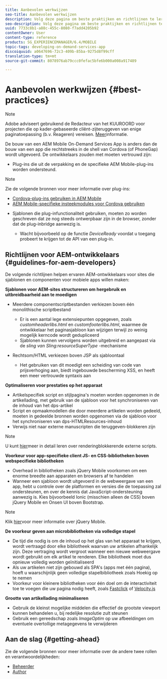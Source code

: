 ```yaml
---
title: Aanbevolen werkwijzen
seo-title: Aanbevolen werkwijzen
description: Volg deze pagina om beste praktijken en richtlijnen te leren die ervaren ontwikkelaars van AEM voor plaatsen zullen helpen, die mobiele toepassingsmalplaatjes en componenten willen bouwen.
seo-description: Volg deze pagina om beste praktijken en richtlijnen te leren die ervaren ontwikkelaars van AEM voor plaatsen zullen helpen, die mobiele toepassingsmalplaatjes en componenten willen bouwen.
uuid: 7733c8b1-a88c-455c-8080-f7add4205b92
contentOwner: User
content-type: reference
products: SG_EXPERIENCEMANAGER/6.4/MOBILE
topic-tags: developing-on-demand-services-app
discoiquuid: a0647696-72c3-409b-85ba-9275d8f99cff
translation-type: tm+mt
source-git-commit: 8078976ab79ccc0fefac5bfe6b000a008a917489

---
```



# Aanbevolen werkwijzen {#best-practices}

>[!NOTE]
>
>Adobe adviseert gebruikend de Redacteur van het KUUROORD voor projecten die op kader-gebaseerde cliënt-zijteruggeven van enige paginatoepassing (b.v. Reageren) vereisen. [Meer](/help/sites-developing/spa-overview.md)informatie.

De bouw van een AEM Mobile On-Demand Services App is anders dan de bouw van een app die rechtstreeks in de shell van Cordova (of PhoneGap) wordt uitgevoerd. De ontwikkelaars zouden met moeten vertrouwd zijn:

* Plug-ins die uit de verpakking en de specifieke AEM Mobile-plug-ins worden ondersteund.

>[!NOTE]
>
>Zie de volgende bronnen voor meer informatie over plug-ins:
>
>* [Cordova-plug-ins gebruiken in AEM Mobile](https://helpx.adobe.com/digital-publishing-solution/help/cordova-api.html)
>* [AEM Mobile-specifieke insteekmodules voor Cordova gebruiken](https://helpx.adobe.com/digital-publishing-solution/help/app-runtime-api.html)
>



* Sjablonen die plug-infunctionaliteit gebruiken, moeten zo worden geschreven dat ze nog steeds ontwerpbaar zijn in de browser, zonder dat de plug-inbridge aanwezig is.

   * Wacht bijvoorbeeld op de functie *DeviceReady* voordat u toegang probeert te krijgen tot de API van een plug-in.

## Richtlijnen voor AEM-ontwikkelaars {#guidelines-for-aem-developers}

De volgende richtlijnen helpen ervaren AEM-ontwikkelaars voor sites die sjablonen en componenten voor mobiele apps willen maken:

**Sjablonen voor AEM-sites structureren om hergebruik en uitbreidbaarheid aan te moedigen**

* Meerdere componentscriptbestanden verkiezen boven één monolithische scriptbestand

   * Er is een aantal lege extensiepunten opgegeven, zoals *customheaderlibs.html* en *customfooterlibs.html*, waarmee de ontwikkelaar het paginasjabloon kan wijzigen terwijl zo weinig mogelijk kerncode wordt gedupliceerd
   * Sjablonen kunnen vervolgens worden uitgebreid en aangepast via de *sling van Sling:resourceSuperType* -mechanisme

* Rechtsom/HTML verkiezen boven JSP als sjabloontaal

   * Het gebruiken van dit moedigt een scheiding van code van prijsverhoging aan, biedt ingebouwde bescherming XSS, en heeft een meer vertrouwde syntaxis aan

**Optimaliseren voor prestaties op het apparaat**

* Artikelspecifiek script en stijlpagina&#39;s moeten worden opgenomen in de artikellading, met gebruik van de sjabloon voor het synchroniseren van de inhoud van het dps-artikel
* Script en opmaakmodellen die door meerdere artikelen worden gedeeld, moeten in gedeelde bronnen worden opgenomen via de sjabloon voor het synchroniseren van dps-HTMLResources-inhoud
* Verwijs niet naar externe manuscripten die teruggeven-blokkeren zijn

>[!NOTE]
>
>U kunt [hier](https://developers.google.com/speed/docs/insights/BlockingJS)meer in detail leren over renderingblokkerende externe scripts.

**Voorkeur voor app-specifieke client JS- en CSS-bibliotheken boven webspecifieke bibliotheken**

* Overhead in bibliotheken zoals jQuery Mobile voorkomen om een enorme breedte aan apparaten en browsers af te handelen
* Wanneer een sjabloon wordt uitgevoerd in de webweergave van een app, hebt u controle over de platformen en versies die de toepassing zal ondersteunen, en over de kennis dat JavaScript-ondersteuning aanwezig is. Kies bijvoorbeeld Ionic (misschien alleen de CSS) boven jQuery Mobile en Onsen UI boven Bootstrap.

>[!NOTE]
>
>Klik [hier](https://jquerymobile.com/browser-support/1.4/)voor meer informatie over jQuery Mobile.

**De voorkeur geven aan microbibliotheken via volledige stapel**

* De tijd die nodig is om de inhoud op het glas van het apparaat te krijgen, wordt vertraagd door elke bibliotheek waarvan uw artikelen afhankelijk zijn. Deze vertraging wordt vergroot wanneer een nieuwe webweergave wordt gebruikt om elk artikel te renderen. Elke bibliotheek moet dus opnieuw volledig worden geïnitialiseerd
* Als uw artikelen niet zijn gebouwd als SPA&#39;s (apps met één pagina), hoeft u waarschijnlijk geen volledige stapelbibliotheek zoals Hoekig op te nemen
* Voorkeur voor kleinere bibliotheken voor één doel om de interactiviteit toe te voegen die uw pagina nodig heeft, zoals [Fastclick](https://github.com/ftlabs/fastclick) of [Velocity.js](https://velocityjs.org)

**Grootte van artikellading minimaliseren**

* Gebruik de kleinst mogelijke middelen die effectief de grootste viewport kunnen behandelen u, bij redelijke resolutie zult steunen
* Gebruik een gereedschap zoals *ImageOptim* op uw afbeeldingen om eventuele overtollige metagegevens te verwijderen

## Aan de slag {#getting-ahead}

Zie de volgende bronnen voor meer informatie over de andere twee rollen en verantwoordelijkheden:

* [Beheerder](/help/mobile/aem-mobile.md)
* [Author](/help/mobile/aem-mobile-on-demand.md)
